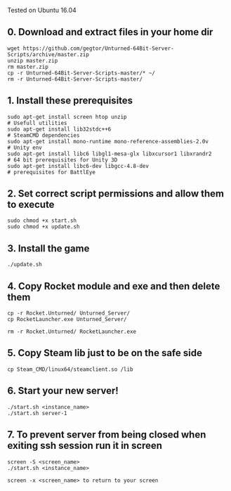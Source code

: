 Tested on Ubuntu 16.04

## 0. Download and extract files in your home dir
    wget https://github.com/gegtor/Unturned-64Bit-Server-Scripts/archive/master.zip
    unzip master.zip
    rm master.zip
    cp -r Unturned-64Bit-Server-Scripts-master/* ~/
    rm -r Unturned-64Bit-Server-Scripts-master/

## 1. Install these prerequisites
    sudo apt-get install screen htop unzip                                   # Usefull utilities
    sudo apt-get install lib32stdc++6                                        # SteamCMD dependencies
    sudo apt-get install mono-runtime mono-reference-assemblies-2.0v         # Unity env
    sudo apt-get install libc6 libgl1-mesa-glx libxcursor1 libxrandr2        # 64 bit prerequisites for Unity 3D
    sudo apt-get install libc6-dev libgcc-4.8-dev                            # prerequisites for BattlEye

## 2. Set correct script permissions and allow them to execute
    sudo chmod +x start.sh
    sudo chmod +x update.sh

## 3. Install the game
    ./update.sh

## 4. Copy Rocket module and exe and then delete them
    cp -r Rocket.Unturned/ Unturned_Server/
    cp RocketLauncher.exe Unturned_Server/

    rm -r Rocket.Unturned/ RocketLauncher.exe

## 5. Copy Steam lib just to be on the safe side
    cp Steam_CMD/linux64/steamclient.so /lib

## 6. Start your new server!
    ./start.sh <instance_name>
    ./start.sh server-1

## 7. To prevent server from being closed when exiting ssh session run it in screen
    screen -S <screen_name>
    ./start.sh <instance_name>

    screen -x <screen_name> to return to your screen
